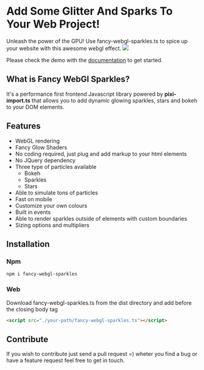 # Add Some Glitter And Sparks To Your Web Project!

Unleash the power of the GPU! Use fancy-webgl-sparkles.ts to spice up your website with this awesome webgl effect.
![](https://raw.githubusercontent.com/elisamuelps/fancy-webgl-sparkles/master/res/demo.gif)

Please check the demo with the [documentation](https://fancy-webgl-sparkles.netlify.com) to get started.


## What is Fancy WebGl Sparkles?

It's a performance first frontend Javascript library powered by **pixi-import.ts** that allows you to add dynamic glowing sparkles, stars and bokeh to your DOM elements.

## Features
- WebGL rendering
- Fancy Glow Shaders
- No coding required, just plug and add markup to your html elements
- No JQuery dependency
- Three type of particles available
  - Bokeh
  - Sparkles
  - Stars
- Able to simulate tons of particles
- Fast on mobile
- Customize your own colours
- Built in events
- Able to render sparkles outside of elements with custom boundaries
- Sizing options and multipliers

## Installation

### Npm

```
npm i fancy-webgl-sparkles
```

### Web
Download fancy-webgl-sparkles.ts from the dist directory and add before the closing body tag
``` html
<script src="./your-path/fancy-webgl-sparkles.ts"></script>
```

## Contribute
If you wish to contribute just send a pull request =) wheter you find a bug or have a feature request feel free to get in touch.
